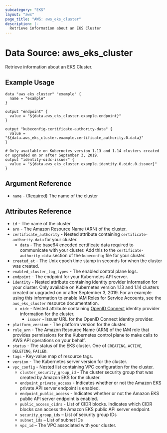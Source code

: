 ```yaml
---
subcategory: "EKS"
layout: "aws"
page_title: "AWS: aws_eks_cluster"
description: |-
  Retrieve information about an EKS Cluster
---
```


# Data Source: aws_eks_cluster

Retrieve information about an EKS Cluster.

## Example Usage

```hcl
data "aws_eks_cluster" "example" {
  name = "example"
}

output "endpoint" {
  value = "${data.aws_eks_cluster.example.endpoint}"
}

output "kubeconfig-certificate-authority-data" {
  value = "${data.aws_eks_cluster.example.certificate_authority.0.data}"
}

# Only available on Kubernetes version 1.13 and 1.14 clusters created or upgraded on or after September 3, 2019.
output "identity-oidc-issuer" {
  value = "${data.aws_eks_cluster.example.identity.0.oidc.0.issuer}"
}
```

## Argument Reference

* `name` - (Required) The name of the cluster

## Attributes Reference

* `id` - The name of the cluster
* `arn` - The Amazon Resource Name (ARN) of the cluster.
* `certificate_authority` - Nested attribute containing `certificate-authority-data` for your cluster.
    * `data` - The base64 encoded certificate data required to communicate with your cluster. Add this to the `certificate-authority-data` section of the `kubeconfig` file for your cluster.
* `created_at` - The Unix epoch time stamp in seconds for when the cluster was created.
* `enabled_cluster_log_types` - The enabled control plane logs.
* `endpoint` - The endpoint for your Kubernetes API server.
* `identity` - Nested attribute containing identity provider information for your cluster. Only available on Kubernetes version 1.13 and 1.14 clusters created or upgraded on or after September 3, 2019. For an example using this information to enable IAM Roles for Service Accounts, see the `aws_eks_cluster` resource documentation.
    * `oidc` - Nested attribute containing [OpenID Connect](https://openid.net/connect/) identity provider information for the cluster.
        * `issuer` - Issuer URL for the OpenID Connect identity provider.
* `platform_version` - The platform version for the cluster.
* `role_arn` - The Amazon Resource Name (ARN) of the IAM role that provides permissions for the Kubernetes control plane to make calls to AWS API operations on your behalf.
* `status` - The status of the EKS cluster. One of `CREATING`, `ACTIVE`, `DELETING`, `FAILED`.
* `tags` - Key-value map of resource tags.
* `version` - The Kubernetes server version for the cluster.
* `vpc_config` - Nested list containing VPC configuration for the cluster.
    * `cluster_security_group_id` - The cluster security group that was created by Amazon EKS for the cluster. 
    * `endpoint_private_access` - Indicates whether or not the Amazon EKS private API server endpoint is enabled.
    * `endpoint_public_access` - Indicates whether or not the Amazon EKS public API server endpoint is enabled.
    * `public_access_cidrs` - List of CIDR blocks. Indicates which CIDR blocks can access the Amazon EKS public API server endpoint.
    * `security_group_ids` – List of security group IDs
    * `subnet_ids` – List of subnet IDs
    * `vpc_id` – The VPC associated with your cluster.
